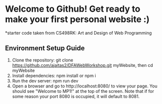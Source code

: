 # Welcome to Github! Get ready to make your first personal website :) 

*starter code taken from CS498RK: Art and Design of Web Programming

## Environment Setup Guide

1. Clone the repository: git clone https://github.com/ajaitas2/DFAWebWorkshop.git myWebsite, then cd myWebsite
2. Install dependencies: npm install or npm i
3. Run the dev server: npm run dev
4. Open a browser and go to http://localhost:8080/ to view your page. You should see "Welcome to MP1!" at the top of the screen. Note that if for some reason your port 8080 is occupied, it will default to 8081.
